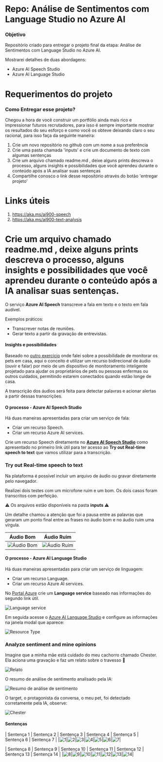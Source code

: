 # Repo: Análise de Sentimentos com Language Studio no Azure AI
### Objetivo

Repositório criado para entregar o projeto final da etapa: Análise de Sentimentos com Language Studio no Azure AI.

Mostrarei detalhes de duas abordagens:

- Azure AI Speech Studio
- Azure AI Language Studio

# Requerimentos do projeto
### Como Entregar esse projeto?

Chegou a hora de você construir um portfólio ainda mais rico e impressionar futuros recrutadores, para isso é sempre importante mostrar os resultados do seu esforço e como você os obteve deixando claro o seu racional, para isso faça da seguinte maneira:

1. Crie um novo repositório no github com um nome a sua preferência
2. Crie uma pasta chamada 'inputs' e crie um documento de texto com algumas sentenças
3. Crie um arquivo chamado readme.md , deixe alguns prints descreva o processo, alguns insights e possibilidades que você aprendeu durante o conteúdo após a IA analisar suas sentenças
4. Compartilhe conosco o link desse repositório através do botão 'entregar projeto'

# Links úteis

1. https://aka.ms/ai900-speech
2. https://aka.ms/ai900-text-analysis

# Crie um arquivo chamado readme.md , deixe alguns prints descreva o processo, alguns insights e possibilidades que você aprendeu durante o conteúdo após a IA analisar suas sentenças.

O serviço **Azure AI Speech** transcreve a fala em texto e o texto em fala audível. 

Exemplos práticos:

* Transcrever notas de reuniões.
* Gerar texto a partir da gravação de entrevistas.

#### Insights e possibilidades

Baseado no [outro exercício](https://github.com/flaviocmb/Repo-Reconhecimento-Facial-e-transforma-o-de-imagens-em-Dados-no-Azure-ML) onde falei sobre a possibilidade de monitorar os pets em casa, aqui o conceito é utilizar um recurso bidirecional de áudio (ouvir e falar) por meio de um dispositivo de monitoramento inteligente projetado para ajudar os proprietários de pets ou pessoas enfermas ou outros cuidados, permitindo estarem conectados quando estão longe de casa.

A transcrição dos áudios será feita para detectar palavras e acionar alertas a partir dessas transcrições.

#### O processo - Azure AI Speech Studio

Há duas maneiras apresentadas para criar um serviço de fala:

- Criar um recurso Speech.
- Criar um recurso Azure AI services.

Crie um recurso Speech diretamente no [**Azure AI Speech Studio**](https://speech.microsoft.com) como apresentado no primeiro link útil para ter acesso ao **Try out Real-time speech to text** que vamos utilizar para a transcrição.

### Try out Real-time speech to text

Na plataforma é possível incluir um arquivo de áudio ou gravar diretamente pelo navegador.

Realizei dois testes com um microfone ruim e um bom. Os dois casos foram transcritos com perfeição. 

⚠️ Os arquivos estão disponíveis na pasta **inputs** ⚠️

Um detalhe chamou a atenção que foi a pausa entre as palavras que geraram um ponto final entre as frases no áudio bom e no áudio ruim uma vírgula.

| Áudio Bom | Áudio Ruim |
|:--------:|:--------:|
|![Áudio Bom](./inputs/imagens/audiobom.png)|![Áudio Ruim](./inputs/imagens/audioruim.png)|

#### O processo - Azure AI Language Studio

Há duas maneiras apresentadas para criar um serviço de linguagem:

- Criar um recurso Language.
- Criar um recurso Azure AI services.

No [Portal Azure](https://portal.azure.com) crie um **Language service** baseado nas informações do segundo link útil.

![Language service](./inputs/imagens/language-service.png)

Em seguida acesse o [Azure AI Language Studio](https://language.cognitive.azure.com) e configure as informações na janela modal que aparece:

![Resource Type](./inputs/imagens/resourcetype.png)

### Analyze sentiment and mine opinions

Imagine que a minha mãe está cuidado do meu cachorro chamado Chester. Ela aciona uma gravação e faz um relato sobre o travesso 🐶

![Relato](./inputs/imagens/relatos-da-senhora-cuidadora-do-cachorro.png)

O resumo de análise de sentimento analisado pela IA:

![Resumo de análise de sentimento](./inputs/imagens/resumo-sentimento.png)

O target, o protagonista da conversa, o meu pet, foi detectado corretamente pela IA, observe:

![Chester](./inputs/imagens/target-asessment.png)

#### Sentenças

| Sentença 1 | Sentença 2 | Sentença 3 | Sentença 4 | Sentença 5 | Sentença 6 | Sentença 7 |
|![1](./inputs/imagens/sentencas/sentenca1.png)|![2](./inputs/imagens/sentencas/sentenca2.png)|![3](./inputs/imagens/sentencas/sentenca3.png)|![4](./inputs/imagens/sentencas/sentenca4.png)|![5](./inputs/imagens/sentencas/sentenca5.png)|![6](./inputs/imagens/sentencas/sentenca6.png)|![7](./inputs/imagens/sentencas/sentenca7.png)|


| Sentença 8 | Sentença 9 | Sentença 10 | Sentença 11 | Sentença 12 | Sentença 13 | Sentença 14 |
|![8](./inputs/imagens/sentencas/sentenca8.png)|![9](./inputs/imagens/sentencas/sentenca9.png)|![10](./inputs/imagens/sentencas/sentenca10.png)|![11](./inputs/imagens/sentencas/sentenca11.png)|![12](./inputs/imagens/sentencas/sentenca12.png)|![13](./inputs/imagens/sentencas/sentenca13.png)|![14](./inputs/imagens/sentencas/sentenca14.png)|
